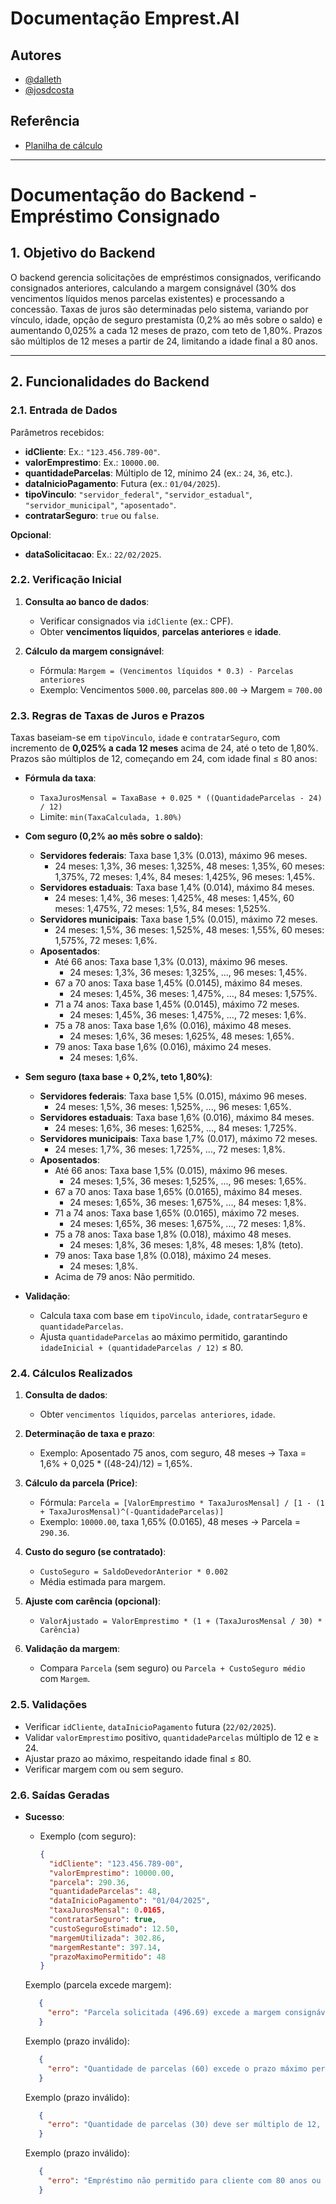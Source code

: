 # Documentação Emprest.AI

## Autores
- [@dalleth](https://github.com/dalleth-martinss)
- [@josdcosta](https://github.com/josdcosta)

## Referência
- [Planilha de cálculo](https://docs.google.com/spreadsheets/d/1Y_vrP424Qpyh_nWdp_xtSSbsdswpp4XKPIOVeIV9B4E/edit?usp=sharing)

---

# Documentação do Backend - Empréstimo Consignado

## 1. Objetivo do Backend
O backend gerencia solicitações de empréstimos consignados, verificando consignados anteriores, calculando a margem consignável (30% dos vencimentos líquidos menos parcelas existentes) e processando a concessão. Taxas de juros são determinadas pelo sistema, variando por vínculo, idade, opção de seguro prestamista (0,2% ao mês sobre o saldo) e aumentando 0,025% a cada 12 meses de prazo, com teto de 1,80%. Prazos são múltiplos de 12 meses a partir de 24, limitando a idade final a 80 anos.

---

## 2. Funcionalidades do Backend


### 2.1. Entrada de Dados
Parâmetros recebidos:
- **idCliente**: Ex.: `"123.456.789-00"`.
- **valorEmprestimo**: Ex.: `10000.00`.
- **quantidadeParcelas**: Múltiplo de 12, mínimo 24 (ex.: `24`, `36`, etc.).
- **dataInicioPagamento**: Futura (ex.: `01/04/2025`).
- **tipoVinculo**: `"servidor_federal"`, `"servidor_estadual"`, `"servidor_municipal"`, `"aposentado"`.
- **contratarSeguro**: `true` ou `false`.

**Opcional**:
- **dataSolicitacao**: Ex.: `22/02/2025`.


### 2.2. Verificação Inicial
1. **Consulta ao banco de dados**:
   - Verificar consignados via `idCliente` (ex.: CPF).
   - Obter **vencimentos líquidos**, **parcelas anteriores** e **idade**.

2. **Cálculo da margem consignável**:
   - Fórmula: `Margem = (Vencimentos líquidos * 0.3) - Parcelas anteriores`
   - Exemplo: Vencimentos `5000.00`, parcelas `800.00` → Margem = `700.00`

### 2.3. Regras de Taxas de Juros e Prazos
Taxas baseiam-se em `tipoVinculo`, `idade` e `contratarSeguro`, com incremento de **0,025% a cada 12 meses** acima de 24, até o teto de 1,80%. Prazos são múltiplos de 12, começando em 24, com idade final ≤ 80 anos:

- **Fórmula da taxa**:
  - `TaxaJurosMensal = TaxaBase + 0.025 * ((QuantidadeParcelas - 24) / 12)`
  - Limite: `min(TaxaCalculada, 1.80%)`

- **Com seguro (0,2% ao mês sobre o saldo)**:
  - **Servidores federais**: Taxa base 1,3% (0.013), máximo 96 meses.
    - 24 meses: 1,3%, 36 meses: 1,325%, 48 meses: 1,35%, 60 meses: 1,375%, 72 meses: 1,4%, 84 meses: 1,425%, 96 meses: 1,45%.
  - **Servidores estaduais**: Taxa base 1,4% (0.014), máximo 84 meses.
    - 24 meses: 1,4%, 36 meses: 1,425%, 48 meses: 1,45%, 60 meses: 1,475%, 72 meses: 1,5%, 84 meses: 1,525%.
  - **Servidores municipais**: Taxa base 1,5% (0.015), máximo 72 meses.
    - 24 meses: 1,5%, 36 meses: 1,525%, 48 meses: 1,55%, 60 meses: 1,575%, 72 meses: 1,6%.
  - **Aposentados**:
    - Até 66 anos: Taxa base 1,3% (0.013), máximo 96 meses.
      - 24 meses: 1,3%, 36 meses: 1,325%, ..., 96 meses: 1,45%.
    - 67 a 70 anos: Taxa base 1,45% (0.0145), máximo 84 meses.
      - 24 meses: 1,45%, 36 meses: 1,475%, ..., 84 meses: 1,575%.
    - 71 a 74 anos: Taxa base 1,45% (0.0145), máximo 72 meses.
      - 24 meses: 1,45%, 36 meses: 1,475%, ..., 72 meses: 1,6%.
    - 75 a 78 anos: Taxa base 1,6% (0.016), máximo 48 meses.
      - 24 meses: 1,6%, 36 meses: 1,625%, 48 meses: 1,65%.
    - 79 anos: Taxa base 1,6% (0.016), máximo 24 meses.
      - 24 meses: 1,6%.

- **Sem seguro (taxa base + 0,2%, teto 1,80%)**:
  - **Servidores federais**: Taxa base 1,5% (0.015), máximo 96 meses.
    - 24 meses: 1,5%, 36 meses: 1,525%, ..., 96 meses: 1,65%.
  - **Servidores estaduais**: Taxa base 1,6% (0.016), máximo 84 meses.
    - 24 meses: 1,6%, 36 meses: 1,625%, ..., 84 meses: 1,725%.
  - **Servidores municipais**: Taxa base 1,7% (0.017), máximo 72 meses.
    - 24 meses: 1,7%, 36 meses: 1,725%, ..., 72 meses: 1,8%.
  - **Aposentados**:
    - Até 66 anos: Taxa base 1,5% (0.015), máximo 96 meses.
      - 24 meses: 1,5%, 36 meses: 1,525%, ..., 96 meses: 1,65%.
    - 67 a 70 anos: Taxa base 1,65% (0.0165), máximo 84 meses.
      - 24 meses: 1,65%, 36 meses: 1,675%, ..., 84 meses: 1,8%.
    - 71 a 74 anos: Taxa base 1,65% (0.0165), máximo 72 meses.
      - 24 meses: 1,65%, 36 meses: 1,675%, ..., 72 meses: 1,8%.
    - 75 a 78 anos: Taxa base 1,8% (0.018), máximo 48 meses.
      - 24 meses: 1,8%, 36 meses: 1,8%, 48 meses: 1,8% (teto).
    - 79 anos: Taxa base 1,8% (0.018), máximo 24 meses.
      - 24 meses: 1,8%.
    - Acima de 79 anos: Não permitido.

- **Validação**:
  - Calcula taxa com base em `tipoVinculo`, `idade`, `contratarSeguro` e `quantidadeParcelas`.
  - Ajusta `quantidadeParcelas` ao máximo permitido, garantindo `idadeInicial + (quantidadeParcelas / 12)` ≤ 80.

### 2.4. Cálculos Realizados
1. **Consulta de dados**:
   - Obter `vencimentos líquidos`, `parcelas anteriores`, `idade`.

2. **Determinação de taxa e prazo**:
   - Exemplo: Aposentado 75 anos, com seguro, 48 meses → Taxa = 1,6% + 0,025 * ((48-24)/12) = 1,65%.

3. **Cálculo da parcela (Price)**:
   - Fórmula: `Parcela = [ValorEmprestimo * TaxaJurosMensal] / [1 - (1 + TaxaJurosMensal)^(-QuantidadeParcelas)]`
   - Exemplo: `10000.00`, taxa 1,65% (0.0165), 48 meses → Parcela = `290.36`.

4. **Custo do seguro (se contratado)**:
   - `CustoSeguro = SaldoDevedorAnterior * 0.002`
   - Média estimada para margem.

5. **Ajuste com carência (opcional)**:
   - `ValorAjustado = ValorEmprestimo * (1 + (TaxaJurosMensal / 30) * Carência)`

6. **Validação da margem**:
   - Compara `Parcela` (sem seguro) ou `Parcela + CustoSeguro médio` com `Margem`.

### 2.5. Validações
- Verificar `idCliente`, `dataInicioPagamento` futura (`22/02/2025`).
- Validar `valorEmprestimo` positivo, `quantidadeParcelas` múltiplo de 12 e ≥ 24.
- Ajustar prazo ao máximo, respeitando idade final ≤ 80.
- Verificar margem com ou sem seguro.

### 2.6. Saídas Geradas
- **Sucesso**:
  - Exemplo (com seguro):
    ```json
    {
      "idCliente": "123.456.789-00",
      "valorEmprestimo": 10000.00,
      "parcela": 290.36,
      "quantidadeParcelas": 48,
      "dataInicioPagamento": "01/04/2025",
      "taxaJurosMensal": 0.0165,
      "contratarSeguro": true,
      "custoSeguroEstimado": 12.50,
      "margemUtilizada": 302.86,
      "margemRestante": 397.14,
      "prazoMaximoPermitido": 48
    }
    
   Exemplo (parcela excede margem):
   ```json
      {
        "erro": "Parcela solicitada (496.69) excede a margem consignável disponível (700.00)"
      }
   ```
   
   
   Exemplo (prazo inválido):
   ```json
      {
        "erro": "Quantidade de parcelas (60) excede o prazo máximo permitido (48) para aposentado de 75 anos (idade final não pode ultrapassar 80 anos)"
      }
   ```
   
   
   Exemplo (prazo inválido):
   ```json
      {
        "erro": "Quantidade de parcelas (30) deve ser múltiplo de 12, começando por 24"
      }
   ```
   
   
   Exemplo (prazo inválido):
   ```json
      {
        "erro": "Empréstimo não permitido para cliente com 80 anos ou mais (idade final ultrapassaria 80 anos)"
      }
   ```

